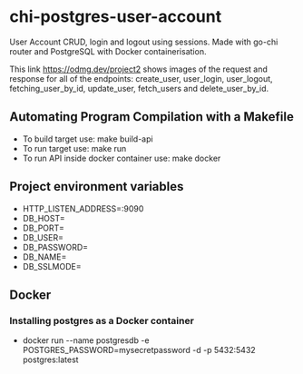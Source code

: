 # chi-postgres-user-account
User Account CRUD, login and logout using sessions. Made with go-chi router and PostgreSQL with Docker containerisation.

This link https://odmg.dev/project2 shows images of the request and response for all of the endpoints: create_user, user_login, user_logout, fetching_user_by_id, update_user, fetch_users and delete_user_by_id.


## Automating Program Compilation with a Makefile
- To build target use: make build-api
- To run target use: make run
- To run API inside docker container use: make docker

## Project environment variables
- HTTP_LISTEN_ADDRESS=:9090
- DB_HOST=
- DB_PORT=
- DB_USER=
- DB_PASSWORD=
- DB_NAME=
- DB_SSLMODE=

## Docker
### Installing postgres as a Docker container
- docker run --name postgresdb -e POSTGRES_PASSWORD=mysecretpassword -d -p 5432:5432 postgres:latest

